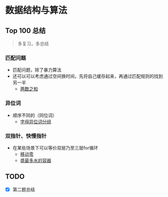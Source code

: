 # 数据结构与算法

## Top 100 总结
> 多复习，多总结

### 匹配问题
* 匹配问题，除了暴力算法
* 还可以可以考虑通过空间换时间，先将自己缓存起来，再通过匹配规则的找到另一半
  * [两数之和](../src/leetcode/hot100/_0_twoSum)

### 异位词
* 顺序不同的（同位词）
  * [字母异位词分组](../src/leetcode/hot100/_1_groupAnagrams)

### 双指针、快慢指针
* 在某些场景下可以等价双层乃至三层for循环
  * [移动零](../src/leetcode/hot100/_3_moveZeroes)
  * [盛最多水的容器](../src/leetcode/hot100/_4_containerWithMostWater)

## TODO
- [x] 第二题总结